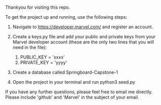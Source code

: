 Thankyou for visiting this repo.

To get the project up and running, use the following steps:

1. Navigate to https://developer.marvel.com/ and register an account.

2. Create a keys.py file and add your public and private keys from your Marvel developer account (these are the only two lines that you will need in the file):
    1. PUBLIC_KEY = 'xxxx'
    2. PRIVATE_KEY = 'yyyy'

3. Create a database called Springboard-Capstone-1

4. Open the project in your terminal and run python3 seed.py


If you have any further questions, please feel free to email me directly. Please include 'github' and 'Marvel' in the subject of your email.
